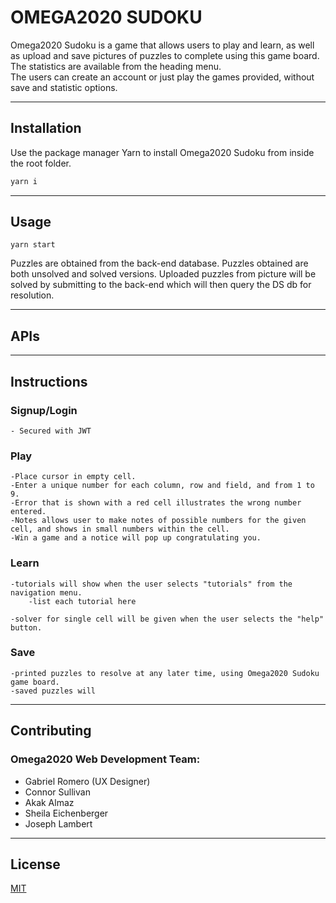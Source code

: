 # OMEGA2020 SUDOKU

Omega2020 Sudoku is a game that allows users to play and learn, as well as upload and save pictures of puzzles to complete using this game board.\
The statistics are available from the heading menu.\
The users can create an account or just play the games provided, without save and statistic options.

---

## Installation

Use the package manager Yarn to install Omega2020 Sudoku from inside the root folder.

```bash
yarn i
```

---

## Usage

```react
yarn start
```
Puzzles are obtained from the back-end database. 
Puzzles obtained are both unsolved and solved versions.
Uploaded puzzles from picture will be solved by submitting to the back-end which will then query the DS db for resolution.

---

## APIs

---

## Instructions

### Signup/Login 
    - Secured with JWT

### Play
    -Place cursor in empty cell.
    -Enter a unique number for each column, row and field, and from 1 to 9.
    -Error that is shown with a red cell illustrates the wrong number entered.
    -Notes allows user to make notes of possible numbers for the given cell, and shows in small numbers within the cell.
    -Win a game and a notice will pop up congratulating you.

### Learn
    -tutorials will show when the user selects "tutorials" from the navigation menu.
        -list each tutorial here

    -solver for single cell will be given when the user selects the "help" button.

### Save
    -printed puzzles to resolve at any later time, using Omega2020 Sudoku game board.
    -saved puzzles will 

---

## Contributing

### Omega2020 Web Development Team:

- Gabriel Romero (UX Designer)
- Connor Sullivan
- Akak Almaz
- Sheila Eichenberger
- Joseph Lambert

---

## License
[MIT](https://choosealicense.com/licenses/mit/)